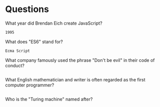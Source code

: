# Questions

What year did Brendan Eich create JavaScript?

```
1995
```

What does "ES6" stand for?

```
Ecma Script 
```

What company famously used the phrase "Don't be evil" in their code of conduct?

```

```

What English mathematician and writer is often regarded as the first computer programmer?

```

```

Who is the "Turing machine" named after?

```

```
